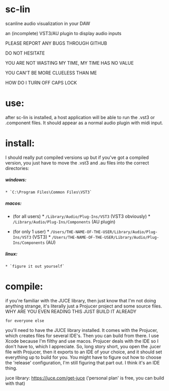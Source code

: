 # sc-lin

scanline audio visualization in your DAW

an (incomplete) VST3/AU plugin to display audio inputs 

PLEASE REPORT ANY BUGS THROUGH GITHUB

DO NOT HESITATE

YOU ARE NOT WASTING MY TIME, MY TIME HAS NO VALUE

YOU CAN'T BE MORE CLUELESS THAN ME

HOW DO I TURN OFF CAPS LOCK


# use:
after sc-lin is installed, a host application will be able to run the .vst3 or .component files. It should appear as a normal audio plugin with midi input.


# install:
I should really put compiled versions up
but if you've got a compiled version, you just have to move the .vst3 and .au files into the correct directories:


##### windows:
	* `C:\Program Files\Common Files\VST3`

##### macos:
* (for all users)
        * `/Library/Audio/Plug-Ins/VST3` (VST3 obviously)
       	* `/Library/Audio/Plug-Ins/Components` (AU plugin)

* (for only 1 user)
        * `/Users/THE-NAME-OF-THE-USER/Library/Audio/Plug-Ins/VST3` (VST3)
        * `/Users/THE-NAME-OF-THE-USER/Library/Audio/Plug-Ins/Components` (AU)
##### linux: 
	* `figure it out yourself`


# compile:

if you're familiar with the JUCE library, then just know that I'm not doing anything strange, it's literally just a Projucer project and some source files. WHY ARE YOU EVEN READING THIS JUST BUILD IT ALREADY


    for everyone else
you'll need to have the JUCE library installed. It comes with the Projucer, which creates files for several IDE's. Then you can build from there. I use Xcode because I'm filthy and use macos. Projucer deals with the IDE so I don't have to, which I appreciate. So, long story short, you open the .jucer file with Projucer, then it exports to an IDE of your choice, and it should set everything up to build for you. You might have to figure out how to choose the 'release' configuration, I'm still figuring that part out. I think it's an IDE thing. 

juce library: https://juce.com/get-juce ('personal plan' is free, you can build with that)